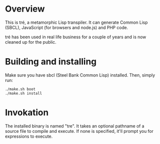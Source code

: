 
# Overview

This is tré, a metamorphic Lisp transpiler.  It can generate
Common Lisp (SBCL), JavaScript (for browsers and node.js) and
PHP code.

tré has been used in real life business for a couple of years and is
now cleaned up for the public.


# Building and installing

Make sure you have sbcl (Steel Bank Common Lisp) installed.
Then, simply run:

```
./make.sh boot
./make.sh install
```

# Invokation

The installed binary is named "tre".  It takes an optional pathname
of a source file to compile and execute.  If none is specified, it'll
prompt you for expressions to execute.
